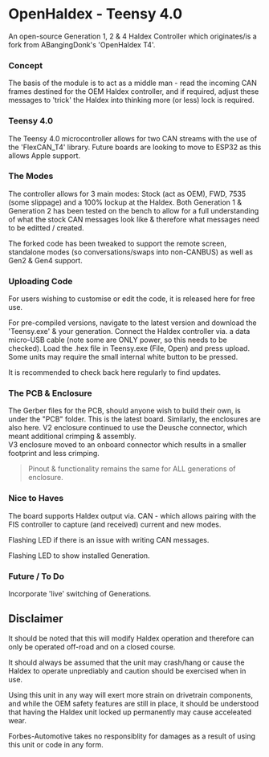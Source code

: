 # OpenHaldex - Teensy 4.0

An open-source Generation 1, 2 & 4 Haldex Controller which originates/is a fork from ABangingDonk's 'OpenHaldex T4'.  

### Concept
The basis of the module is to act as a middle man - read the incoming CAN frames destined for the OEM Haldex controller, and if required, adjust these messages to 'trick' the Haldex into thinking more (or less) lock is required.  

### Teensy 4.0
The Teensy 4.0 microcontroller allows for two CAN streams with the use of the 'FlexCAN_T4' library.  Future boards are looking to move to ESP32 as this allows Apple support.

### The Modes

The controller allows for 3 main modes: Stock (act as OEM), FWD, 7535 (some slippage) and a 100% lockup at the Haldex.  Both Generation 1 & Generation 2 has been tested on the bench to allow for a full understanding of what the stock CAN messages look like & therefore what messages need to be editted / created. 

The forked code has been tweaked to support the remote screen, standalone modes (so conversations/swaps into non-CANBUS) as well as Gen2 & Gen4 support.

### Uploading Code
For users wishing to customise or edit the code, it is released here for free use.  

For pre-compiled versions, navigate to the latest version and download the 'Teensy.exe' & your generation.  Connect the Haldex controller via. a data micro-USB cable (note some are ONLY power, so this needs to be checked).
Load the .hex file in Teensy.exe (File, Open) and press upload.  Some units may require the small internal white button to be pressed.

It is recommended to check back here regularly to find updates.

### The PCB & Enclosure
The Gerber files for the PCB, should anyone wish to build their own, is under the "PCB" folder.  This is the latest board.
Similarly, the enclosures are also here.
V2 enclosure continued to use the Deusche connector, which meant additional crimping & assembly.  
V3 enclosure moved to an onboard connector which results in a smaller footprint and less crimping.  

>Pinout & functionality remains the same for ALL generations of enclosure.

### Nice to Haves
The board supports Haldex output via. CAN - which allows pairing with the FIS controller to capture (and received) current and new modes.

Flashing LED if there is an issue with writing CAN messages.

Flashing LED to show installed Generation.

### Future / To Do
Incorporate 'live' switching of Generations.

## Disclaimer
It should be noted that this will modify Haldex operation and therefore can only be operated off-road and on a closed course.  

It should always be assumed that the unit may crash/hang or cause the Haldex to operate unprediably and caution should be exercised when in use.

Using this unit in any way will exert more strain on drivetrain components, and while the OEM safety features are still in place, it should be understood that having the Haldex unit locked up permanently may cause acceleated wear.

Forbes-Automotive takes no responsiblity for damages as a result of using this unit or code in any form.

